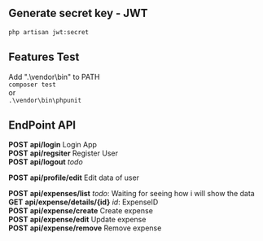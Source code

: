## Generate secret key - JWT
`php artisan jwt:secret`

## Features Test  
Add ".\vendor\bin" to PATH  
`composer test`  
or  
`.\vendor\bin\phpunit`  

## EndPoint API
**POST**    **api/login**       Login App  
**POST**    **api/regsiter**    Register User  
**POST**    **api/logout**     _todo_  
  
**POST**    **api/profile/edit**     Edit data of user  
  
**POST**    **api/expenses/list**           _todo_: Waiting for seeing how i will show the data  
**GET**    **api/expense/details/{id}**     _id_: ExpenseID   
**POST**    **api/expense/create**          Create expense  
**POST**    **api/expense/edit**            Update expense  
**POST**    **api/expense/remove**          Remove expense  
